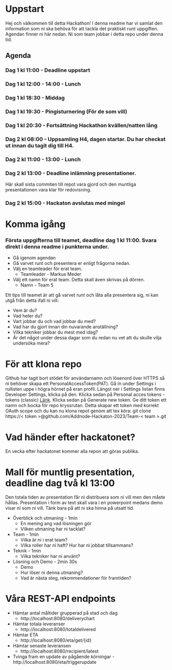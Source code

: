 # Uppstart
Hej och välkommen till detta Hackathon! I denna readme har vi samlat den information som ni ska behöva för att tackla det praktiskt runt uppgiften.
Agendan finner ni här nedan.
Ni som team jobbar i detta repo under denna tid. 

## Agenda
### Dag 1 kl 11:00 - Deadline uppstart
### Dag 1 kl 12:00 - 14:00 - Lunch
### Dag 1 kl 18:30 - Middag
### Dag 1 kl 19:30 - Pingisturnering (För de som vill)
### Dag 1 kl 20:30 - Fortsättning Hackathon kvällen/natten lång
### Dag 2 kl 08:00 - Uppsamling H4, dagen startar. Du har checkat ut innan du tagit dig till H4.
### Dag 2 kl 11:00 - 13:00 - Lunch
### Dag 2 kl 13:00 - Deadline inlämning presentationer. 
Här skall sista commiten till repot vara gjord och den muntliga presentationen vara klar för redovisning.
### Dag 2 kl 15:00 - Hackaton avslutas med mingel

# Komma igång
### Första uppgifterna till teamet, deadline dag 1 kl 11:00. Svara direkt i denna readme i punkterna under.
* Gå igenom agendan
* Gå varvet runt och presentera er enligt frågorna nedan.
* Välj en teamleader för erat team.
  - Teamleader - Markus Meder
* Välj ett namn för erat team. Detta skall även skrivas på dörren.
  - Namn - Team 5
 
Ett tips till teamet är att gå varvet runt och låta alla presentera sig, ni kan utgå från detta ifall ni vill:
* Vem är du?
* Vad heter du?
* Vart jobbar du och vad jobbar du med?
* Vad har du gjort innan din nuvarande anställning?
* Vilka tekniker jobbar du mest med idag?
* Är det något under dessa dagar som du redan nu vet att du skulle vilja undersöka mera?

# För att klona repo

Github har tagit bort stödet för användarnamn och lösenord över HTTPS så ni behöver skapa ett PersonalAccessToken(PAT).
Gå in under Settings i rullisten uppe i högra hörnet på eran profil. Längst ner i Settings listan finns Developer Settings, klicka på den. Klicka sedan på Personal acces tokens - tokens (classic) [Länk](https://github.com/settings/tokens). Klicka sedan på Generate new token. Ge ditt token ett namn och bocka för repo kryssrutan.
Detta skapar ett token med korrekt OAuth scope och du kan nu klona repot genom att tex köra: git clone https://< token >@github.com/Addnode-Hackaton-2023/Team-< team >.git

# Vad händer efter hackatonet?
En vecka efter hackatonet kommer alla repon att göras publika.

# Mall för muntlig presentation, deadline dag två kl 13:00
Den totala tiden av presentation får ni distribuera som ni vill men den måste hållas. Presentation i form av text skall vara i en powerpoint medans demo visar ni som ni vill. Tänk bara på att ni ska hinna på utsatt tid.
* Överblick och utmaning - 1min
  - En mening ang vad lösningen gör
  - Vilken utmaning har ni tacklat?
* Team - 1min
  - Vilka är ni i erat team?
  - Vilka roller har ni haft? Hur har ni jobbat tillsammans?
* Teknik - 1min
  - Vilka tekniker har ni använt?
* Lösning och Demo - 2min 30s
  - Demo
  - Hur löser ni denna utmaning?
  - Vad är nästa steg, rekommendationer för framtiden?

 # Våra REST-API endpoints
 * Hämtar antal måltider grupperad på stad och dag
    - http://localhost:8080/deliverychart
 * Hämtar totala leveranser
    - http://localhost:8080/totaldelivered
 * Hämtar ETA
    - http://localhost:8080/eta/get/{id}
 * Hämtar senaste leveransen
    - http://localhost:8080/recipient/latest
 * Tvinga fram en update av pågående körningar
     -http://localhost:8080/eta/triggerupdate

